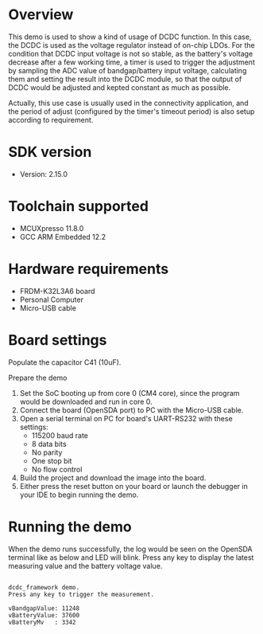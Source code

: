 Overview
========
This demo is used to show a kind of usage of DCDC function. In this case, the DCDC is used as the voltage regulator instead of on-chip LDOs. For the condition that DCDC input voltage is not so stable, as the battery's voltage decrease after a few working time, a timer is used to trigger the adjustment by sampling the ADC value of bandgap/battery input voltage, calculating them and setting the result into the DCDC module, so that the output of DCDC would be adjusted and kepted constant as much as possible.

Actually, this use case is usually used in the connectivity application, and the period of adjust (configured by the timer's timeout period) is also setup according to requirement.


SDK version
===========
- Version: 2.15.0

Toolchain supported
===================
- MCUXpresso  11.8.0
- GCC ARM Embedded  12.2

Hardware requirements
=====================
- FRDM-K32L3A6 board
- Personal Computer
- Micro-USB cable

Board settings
==============
Populate the capacitor C41 (10uF).

Prepare the demo
1.  Set the SoC booting up from core 0 (CM4 core), since the program would be downloaded and run in core 0.
2.  Connect the board (OpenSDA port) to PC with the Micro-USB cable.
3.  Open a serial terminal on PC for board's UART-RS232 with these settings:
    - 115200 baud rate
    - 8 data bits
    - No parity
    - One stop bit
    - No flow control
4.  Build the project and download the image into the board.
5.  Either press the reset button on your board or launch the debugger in your IDE to begin running the demo.

Running the demo
================

When the demo runs successfully, the log would be seen on the OpenSDA terminal like as below and LED will blink.
Press any key to display the latest measuring value and the battery voltage value.

~~~~~~~~~~~~~~~~~~~~~

dcdc_framework demo.
Press any key to trigger the measurement.

vBandgapValue: 11248
vBatteryValue: 37600
vBatteryMv   : 3342

~~~~~~~~~~~~~~~~~~~~~
